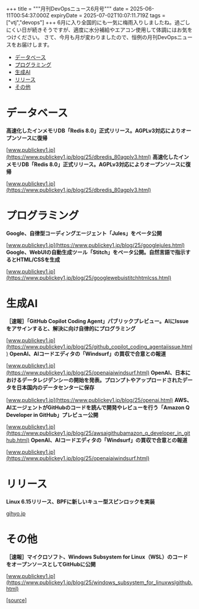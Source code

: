 +++
title = """月刊DevOpsニュース6月号"""
date = 2025-06-11T00:54:37.000Z
expiryDate = 2025-07-02T10:07:11.719Z
tags = ["vtj","devops"]
+++
6月に入り全国的にも一気に梅雨入りしましたね。過ごしにくい日が続きそうですが、適度に水分補給やエアコン使用して体調にはお気をつけください。 さて、今月も月が変わりましたので、恒例の月刊DevOpsニュースをお届けします。

*   [データベース](#データベース)
*   [プログラミング](#プログラミング)
*   [生成AI](#生成AI)
*   [リリース](#リリース)
*   [その他](#その他)

データベース
======

**高速化したインメモリDB「Redis 8.0」正式リリース。AGPLv3対応によりオープンソースに復帰**

[www.publickey1.jp](https://www.publickey1.jp/blog/25/dbredis_80agplv3.html) **高速化したインメモリDB「Redis 8.0」正式リリース。AGPLv3対応によりオープンソースに復帰**

[www.publickey1.jp](https://www.publickey1.jp/blog/25/dbredis_80agplv3.html)

プログラミング
=======

**Google、自律型コーディングエージェント「Jules」をベータ公開**

[www.publickey1.jp](https://www.publickey1.jp/blog/25/googlejules.html) **Google、WebUIの自動生成ツール「Stitch」をベータ公開。自然言語で指示するとHTML/CSSを生成**

[www.publickey1.jp](https://www.publickey1.jp/blog/25/googlewebuistitchhtmlcss.html)

生成AI
====

**［速報］「GitHub Copilot Coding Agent」パブリックプレビュー。AIにIssueをアサインすると、解決に向け自律的にプログラミング**

[www.publickey1.jp](https://www.publickey1.jp/blog/25/github_copilot_coding_agentaiissue.html) **OpenAI、AIコードエディタの「Windsurf」の買収で合意との報道**

[www.publickey1.jp](https://www.publickey1.jp/blog/25/openaiaiwindsurf.html) **OpenAI、日本におけるデータレジデンシーの開始を発表。プロンプトやアップロードされたデータを日本国内のデータセンターに保存**

[www.publickey1.jp](https://www.publickey1.jp/blog/25/openai.html) **AWS、AIエージェントがGitHubのコードを読んで開発やレビューを行う「Amazon Q Developer in GitHub」プレビュー公開**

[www.publickey1.jp](https://www.publickey1.jp/blog/25/awsaigithubamazon_q_developer_in_github.html) **OpenAI、AIコードエディタの「Windsurf」の買収で合意との報道**

[www.publickey1.jp](https://www.publickey1.jp/blog/25/openaiaiwindsurf.html)

リリース
====

**Linux 6.15リリース、BPFに新しいキュー型スピンロックを実装**

[gihyo.jp](https://gihyo.jp/article/2025/05/daily-linux-250528?utm_source=feed)

その他
===

**［速報］マイクロソフト、Windows Subsystem for Linux（WSL）のコードをオープンソースとしてGitHubに公開**

[www.publickey1.jp](https://www.publickey1.jp/blog/25/windows_subsystem_for_linuxwslgithub.html)

[[source]](https://devops-blog.virtualtech.jp/entry/20250611/1749603277)
